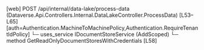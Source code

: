 [web] POST /api/internal/data-lake/process-data  (Dataverse.Api.Controllers.Internal.DataLakeController.ProcessData)  [L53–L65] [auth=Authentication.MachineToMachinePolicy,Authentication.RequireTenantIdPolicy]
  └─ uses_service IDocumentStoreService (AddScoped)
    └─ method GetReadOnlyDocumentStoresWithCredentials [L58]

